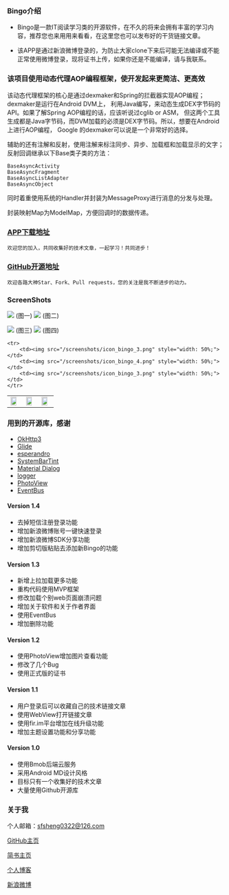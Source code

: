 
### Bingo介绍

* Bingo是一款IT阅读学习类的开源软件，在不久的将来会拥有丰富的学习内容，推荐您也来用用来看看，在这里您也可以发布好的干货链接文章。

* 该APP是通过新浪微博登录的，为防止大家clone下来后可能无法编译或不能正常使用微博登录，现将证书上传，如果你还是不能编译，请与我联系。

### 该项目使用动态代理AOP编程框架，使开发起来更简洁、更高效

该动态代理框架的核心是通过dexmaker和Spring的拦截器实现AOP编程；dexmaker是运行在Android DVM上，
利用Java编写，来动态生成DEX字节码的API。如果了解Spring AOP编程的话，应该听说过cglib or ASM，
但这两个工具生成都是Java字节码，而DVM加载的必须是DEX字节码。所以，想要在Android上进行AOP编程，
Google 的dexmaker可以说是一个非常好的选择。

辅助的还有注解和反射，使用注解来标注同步、异步、加载框和加载显示的文字；反射回调继承以下Base类子类的方法：

    BaseAsyncActivity
    BaseAsyncFragment
    BaseAsyncListAdapter
    BaseAsyncObject

同时着重使用系统的Handler并封装为MessageProxy进行消息的分发与处理。

封装映射Map为ModelMap，方便回调时的数据传递。

### [APP下载地址](https://fir.im/Bingo)

	欢迎您的加入，共同收集好的技术文章，一起学习！共同进步！

### [GitHub开源地址](https://github.com/sfsheng0322/Bingo)

	欢迎各路大神Star、Fork、Pull requests，您的关注是我不断进步的动力。

### ScreenShots

![](/screenshots/icon_bingo_1.png) (图一)
![](/screenshots/icon_bingo_2.png) (图二)

![](/screenshots/icon_bingo_3.png) (图三)
![](/screenshots/icon_bingo_4.png) (图四)




<table>
    <tr>
        <td><img src="/screenshots/icon_bingo_1.png" style="width: 80%;"></td>
        <td><img src="/screenshots/icon_bingo_2.png" style="width: 80%;"></td>
        <td><img src="/screenshots/icon_bingo_3.png" style="width: 80%;"></td>
    </tr>

    <tr>
        <td><img src="/screenshots/icon_bingo_3.png" style="width: 50%;"></td>
        <td><img src="/screenshots/icon_bingo_4.png" style="width: 50%;"></td>
        <td><img src="/screenshots/icon_bingo_3.png" style="width: 50%;"></td>
    </tr>
</table>

### 用到的开源库，感谢

* [OkHttp3](https://github.com/square/okhttp)
* [Glide](https://github.com/bumptech/glide)
* [esperandro](https://github.com/dkunzler/esperandro)
* [SystemBarTint](https://github.com/jgilfelt/SystemBarTint)
* [Material Dialog](https://github.com/afollestad/material-dialogs)
* [logger](https://github.com/orhanobut/logger)
* [PhotoView](https://github.com/chrisbanes/PhotoView)
* [EventBus](https://github.com/greenrobot/EventBus)


#### Version 1.4

* 去掉短信注册登录功能
* 增加新浪微博账号一键快速登录
* 增加新浪微博SDK分享功能
* 增加剪切版粘贴去添加新Bingo的功能

#### Version 1.3

* 新增上拉加载更多功能
* 重构代码使用MVP框架
* 修改加载个别web页面崩溃问题
* 增加关于软件和关于作者界面
* 使用EventBus
* 增加删除功能

#### Version 1.2

* 使用PhotoView增加图片查看功能
* 修改了几个Bug
* 使用正式版的证书

#### Version 1.1

* 用户登录后可以收藏自己的技术链接文章
* 使用WebView打开链接文章
* 使用fir.im平台增加在线升级功能
* 增加主题设置功能和分享功能

#### Version 1.0

* 使用Bmob后端云服务
* 采用Android MD设计风格
* 目标只有一个收集好的技术文章
* 大量使用Github开源库

### 关于我

个人邮箱：sfsheng0322@126.com

[GitHub主页](https://github.com/sfsheng0322)

[简书主页](http://www.jianshu.com/users/88509e7e2ed1/latest_articles)

[个人博客](http://sunfusheng.com/)

[新浪微博](http://weibo.com/u/3852192525)





